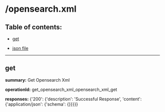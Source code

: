 # /opensearch.xml

## Table of contents:
- [get](#get)

- [json file](./_opensearch_xml.json)

---
<a name="get"></a>
## get

**summary:** Get Opensearch Xml

**operationId:** get_opensearch_xml_opensearch_xml_get

**responses:** {'200': {'description': 'Successful Response', 'content': {'application/json': {'schema': {}}}}}

